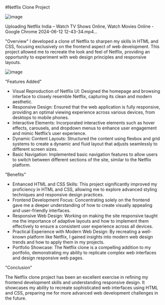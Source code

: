 
#Netflix Clone Project

![image](https://github.com/yesshristi/Netflix-clone/assets/136729553/3ea77a08-5197-4180-ba85-ceb7e8ba50f9)



Uploading Netflix India – Watch TV Shows Online, Watch Movies Online - Google Chrome 2024-06-12 12-43-34.mp4…


"Overview"
I developed a clone of Netflix to sharpen my skills in HTML and CSS, focusing exclusively on the frontend aspect of web development. This project allowed me to recreate the look and feel of Netflix, providing an opportunity to experiment with web design principles and responsive layouts.


![image](https://github.com/yesshristi/Netflix-clone/assets/136729553/1512b67a-9b4d-450a-94f7-d924d4dac91d)


                                            

"Features Added"
- Visual Reproduction of Netflix UI: Designed the homepage and browsing interface to closely resemble Netflix, capturing its clean and modern aesthetic.
- Responsive Design: Ensured that the web application is fully responsive, providing an optimal viewing experience across various devices, from desktops to mobile phones.
- Interactive Elements: Incorporated interactive elements such as hover effects, carousels, and dropdown menus to enhance user engagement and mimic Netflix’s user experience.
- Dynamic Content Layouts: Structured the content using flexbox and grid systems to create a dynamic and fluid layout that adjusts seamlessly to different screen sizes.
- Basic Navigation: Implemented basic navigation features to allow users to switch between different sections of the site, similar to the Netflix platform.


"Benefits"
- Enhanced HTML and CSS Skills: This project significantly improved my proficiency in HTML and CSS, allowing me to explore advanced styling techniques and responsive design practices.
- Frontend Development Focus: Concentrating solely on the frontend gave me a deeper understanding of how to create visually appealing and user-friendly interfaces.
- Responsive Web Design: Working on making the site responsive taught me the importance of adaptive layouts and how to implement them effectively to ensure a consistent user experience across all devices.
- Practical Experience with Modern Web Design: By recreating a well-known platform like Netflix, I gained insights into modern web design trends and how to apply them in my projects.
- Portfolio Showcase: The Netflix clone is a compelling addition to my portfolio, demonstrating my ability to replicate complex web interfaces and design responsive web pages.

"Conclusion"

The Netflix clone project has been an excellent exercise in refining my frontend development skills and understanding responsive design. It showcases my ability to recreate sophisticated web interfaces using HTML and CSS, preparing me for more advanced web development challenges in the future.
